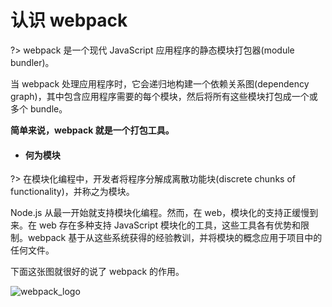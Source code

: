 # 认识 webpack

?> webpack 是一个现代 JavaScript 应用程序的静态模块打包器(module bundler)。

当 webpack 处理应用程序时，它会递归地构建一个依赖关系图(dependency graph)，其中包含应用程序需要的每个模块，然后将所有这些模块打包成一个或多个 bundle。

**简单来说，webpack 就是一个打包工具。**


+ #### 何为模块

?> 在模块化编程中，开发者将程序分解成离散功能块(discrete chunks of functionality)，并称之为模块。

Node.js 从最一开始就支持模块化编程。然而，在 web，模块化的支持正缓慢到来。在 web 存在多种支持 JavaScript 模块化的工具，这些工具各有优势和限制。webpack 基于从这些系统获得的经验教训，并将模块的概念应用于项目中的任何文件。

下面这张图就很好的说了 webpack 的作用。

![webpack_logo](http://images.leegeing.cn/hexoImg/webpack_logo.png)